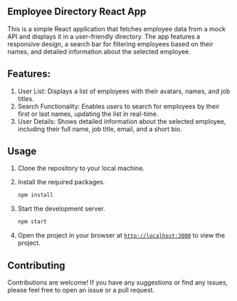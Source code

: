 ## Employee Directory React App
This is a simple React application that fetches employee data from a mock API and displays it in a user-friendly directory. The app features a responsive design, a search bar for filtering employees based on their names, and detailed information about the selected employee.

## Features:
1. User List: Displays a list of employees with their avatars, names, and job titles.
1. Search Functionality: Enables users to search for employees by their first or last names, updating the list in real-time.
1. User Details: Shows detailed information about the selected employee, including their full name, job title, email, and a short bio.


## Usage

1. Clone the repository to your local machine.
   

1. Install the required packages.
    ```sh
    npm install
    ```

1. Start the development server.
    ```sh
    npm start
    ```
1. Open the project in your browser at [`http://localhost:3000`](http://localhost:3000) to view the project.


## Contributing

Contributions are welcome! If you have any suggestions or find any issues, please feel free to open an issue or a pull request.
